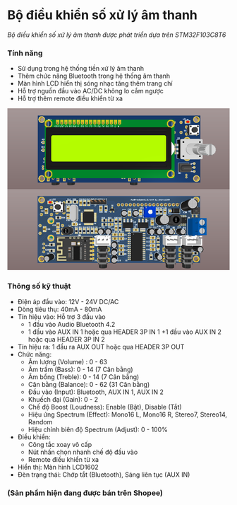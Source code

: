 # Bộ điều khiển số xử lý âm thanh
*Bộ điều khiển số xử lý âm thanh được phát triển dựa trên STM32F103C8T6*

### Tính năng
- Sử dụng trong hệ thống tiền xử lý âm thanh
- Thêm chức năng Bluetooth trong hệ thống âm thanh
- Màn hình LCD hiển thị sóng nhạc tăng thêm trang chí
- Hỗ trợ nguồn đầu vào AC/DC không lo cắm ngược
- Hỗ trợ thêm remote điều khiển từ xa

![Bộ điều khiển số xử lý âm thanh](/images/image-01.png)

### Thông số kỹ thuật
- Điện áp đầu vào: 12V - 24V DC/AC
- Dòng tiêu thụ: 40mA - 80mA
- Tín hiệu vào: Hỗ trợ 3 đầu vào
  + 1 đầu vào Audio Bluetooth 4.2
  + 1 đầu vào AUX IN 1 hoặc qua HEADER 3P IN 1
  +1 đầu vào AUX IN 2 hoặc qua HEADER 3P IN 2
- Tín hiệu ra: 1 đầu ra AUX OUT hoặc qua HEADER 3P OUT
- Chức năng:
  + Âm lượng (Volume) : 0 - 63
  + Âm trầm (Bass): 0 - 14 (7 Cân bằng)
  + Âm bổng (Treble): 0 - 14 (7 Cân bằng)
  + Cân bằng (Balance): 0 - 62 (31 Cân bằng)
  + Đầu vào (Input): Bluetooth, AUX IN 1, AUX IN 2
  + Khuếch đại (Gain): 0 - 2
  + Chế độ Boost (Loudness): Enable (Bật), Disable (Tắt)
  + Hiệu ứng Spectrum (Effect): Mono16 L, Mono16 R, Stereo7, Stereo14, Random
  + Hiệu chỉnh biên độ Spectrum (Adjust): 0 - 100%
- Điều khiển:
  + Công tắc xoay vô cấp
  + Nút nhấn chọn nhanh chế độ đầu vào
  + Remote điều khiển từ xa
- Hiển thị: Màn hình LCD1602
- Đèn trạng thái: Chớp tắt (Bluetooth), Sáng liên tục (AUX IN)

### (Sản phẩm hiện đang được bán trên Shopee)
